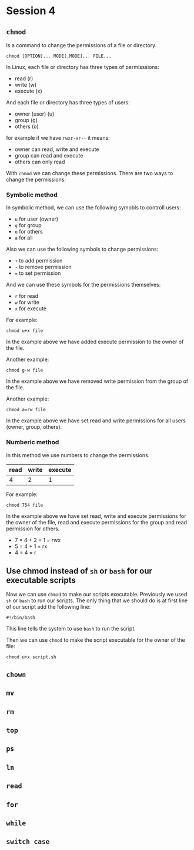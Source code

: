# Session 4

## `chmod`

Is a command to change the permissions of a file or directory.

```shell
chmod [OPTION]... MODE[,MODE]... FILE...
```

In Linux, each file or directory has three types of permisssions:

* read (r)
* write (w)
* execute (x)

And each file or directory has three types of users:

* owner (user) (u)
* group (g)
* others (o)

for example if we have `rwxr-xr--` it means:

* owner can read, write and execute
* group can read and execute
* others can only read

With `chmod` we can change these permissions.
There are two ways to change the permissions:

### Symbolic method

In symbolic method, we can use the following symobls to controll users:

* `u` for user (owner)
* `g` for group
* `o` for others
* `a` for all

Also we can use the following symbols to change permissions:

* `+` to add permission
* `-` to remove permission
* `=` to set permission

And we can use these symbols for the permissions themselves:

* `r` for read
* `w` for write
* `x` for execute

For example:

```shell
chmod u+x file
```

In the example above we have added execute permission to the owner of the file.

Another example:

```shell
chmod g-w file
```

In the example above we have removed write permission from the group of the file.

Another example:

```shell
chmod a=rw file
```

In the example above we have set read and write permissions for all users (owner, group, others).

### Numberic method

In this method we use numbers to change the permissions.

| read | write | execute |
|------|-------|---------|
| 4    | 2     | 1       |

For example:

```shell
chmod 754 file
```

In the example above we have set read, write and execute permissions for the owner of the file,
read and execute permissions for the group
and read permission for others.

* 7 = 4 + 2 + 1 = rwx
* 5 = 4 + 1 = rx
* 4 = 4 = r

## Use chmod instead of `sh` or `bash` for our executable scripts

Now we can use `chmod` to make our scripts executable.
Previously we used `sh` or `bash` to run our scripts.
The only thing that we should do is at first line of our script add the following line:

```shell
#!/bin/bash
```

This line tells the system to use `bash` to run the script.

Then we can use `chmod` to make the script executable for the owner of the file:

```shell
chmod u+x script.sh
```

## `chown`

## `mv`

## `rm`

## `top`

## `ps`

## `ln`

## `read`

## `for`

## `while`

## `switch case`
